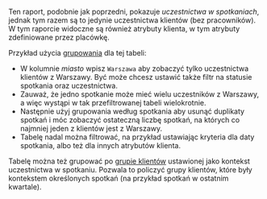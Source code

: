 Ten raport, podobnie jak poprzedni, pokazuje _uczestnictwa w spotkaniach_, jednak tym razem są to jedynie uczestnictwa klientów
(bez pracowników). W tym raporcie widoczne są również atrybuty klienta, w tym atrybuty zdefiniowane przez placówkę.

Przykład użycia [grupowania](table-grouping) dla tej tabeli:

- W kolumnie _miasto_ wpisz `Warszawa` aby zobaczyć tylko uczestnictwa klientów z Warszawy.
Być może chcesz ustawić także filtr na statusie spotkania oraz uczestnictwa.
- Zauważ, że jedno spotkanie może mieć wielu uczestników z Warszawy, a więc wystąpi w tak przefiltrowanej tabeli wielokrotnie.
- Następnie użyj grupowania według spotkania aby usunąć duplikaty spotkań i móc zobaczyć ostateczną liczbę spotkań,
na których co najmniej jeden z klientów jest z Warszawy.
- Tabelę nadal można filtrować, na przykład ustawiając kryteria dla daty spotkania, albo też dla innych atrybutów klienta.

Tabelę można też grupować po [grupie klientów](meeting-client-groups) ustawionej jako kontekst uczestnictwa w spotkaniu.
Pozwala to policzyć grupy klientów, które były kontekstem określonych spotkań (na przykład spotkań w ostatnim kwartale).
